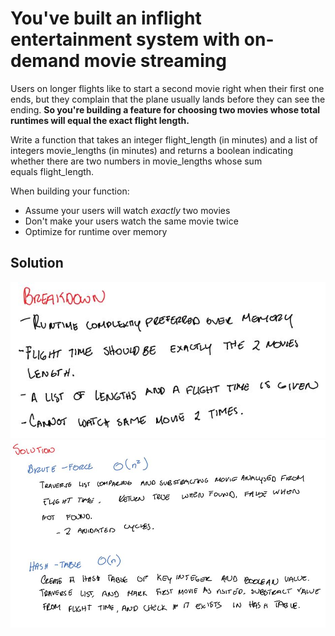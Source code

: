 # You've built an inflight entertainment system with on-demand movie streaming

Users on longer flights like to start a second movie right when their first one ends, but they complain that the plane usually lands before they can see the ending. **So you're building a feature for choosing two movies whose total runtimes will equal the exact flight length.**

Write a function that takes an integer flight_length (in minutes) and a list of integers movie_lengths (in minutes) and returns a boolean indicating whether there are two numbers in movie_lengths whose sum equals flight_length.

When building your function:

- Assume your users will watch _exactly_ two movies
- Don't make your users watch the same movie twice
- Optimize for runtime over memory

## Solution

![alt text](https://github.com/MikeSagnelli/PrograAvanzada2018/blob/master/katas/kata9/kata9_1.JPG)
![alt text](https://github.com/MikeSagnelli/PrograAvanzada2018/blob/master/katas/kata9/kata9_2.JPG)